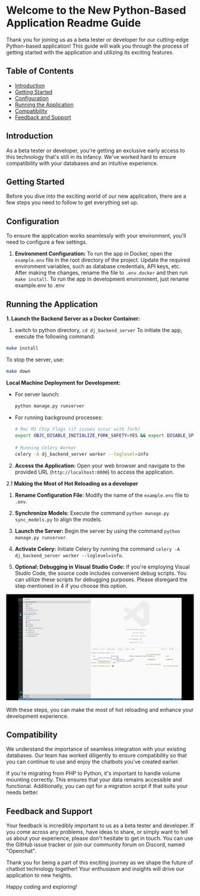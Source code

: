 # Welcome to the New Python-Based Application Readme Guide

Thank you for joining us as a beta tester or developer for our cutting-edge Python-based application! This guide will walk you through the process of getting started with the application and utilizing its exciting features.

## Table of Contents
- [Introduction](#introduction)
- [Getting Started](#getting-started)
- [Configuration](#configuration)
- [Running the Application](#running-the-application)
- [Compatibility](#compatibility)
- [Feedback and Support](#feedback-and-support)

## Introduction
As a beta tester or developer, you're getting an exclusive early access to this technology that's still in its infancy. We've worked hard to ensure compatibility with your databases and an intuitive experience.

## Getting Started
Before you dive into the exciting world of our new application, there are a few steps you need to follow to get everything set up.

## Configuration
To ensure the application works seamlessly with your environment, you'll need to configure a few settings.

1. **Environment Configuration:** To run the app in Docker, open the `example.env` file in the root directory of the project. Update the required environment variables, such as database credentials, API keys, etc. After making the changes, rename the file to `.env.docker` and then run `make install`. To run the app in development environment, just rename example.env to .env

## Running the Application

**1. Launch the Backend Server as a Docker Container:**

1. switch to python directory, `cd dj_backend_server`
To initiate the app, execute the following command:
```bash
make install
```

To stop the server, use:
```bash
make down
```

**Local Machine Deployment for Development:**

- For server launch:
  ```bash
  python manage.py runserver
  ```

- For running background processes:
  ```bash
  # Mac M1 Chip Flags (if issues occur with fork)
  export OBJC_DISABLE_INITIALIZE_FORK_SAFETY=YES && export DISABLE_SPRING=true

  # Running Celery Worker
  celery -A dj_backend_server worker --loglevel=info
  ```

2. **Access the Application:** Open your web browser and navigate to the provided URL (`http://localhost:8000`) to access the application.


2.1 **Making the Most of Hot Reloading as a developer**

   1. **Rename Configuration File:** Modify the name of the `example.env` file to `.env`.

   2. **Synchronize Models:** Execute the command `python manage.py sync_models.py` to align the models.

   3. **Launch the Server:** Begin the server by using the command `python manage.py runserver`.

   4. **Activate Celery:** Initiate Celery by running the command `celery -A dj_backend_server worker --loglevel=info`.

   5. **Optional: Debugging in Visual Studio Code:** If you're employing Visual Studio Code, the source code includes convenient debug scripts. You can utilize these scripts for debugging purposes. Please disregard the step mentioned in 4 if you choose this option.

   ![Debugging on vscode](aug_11/django.gif)

With these steps, you can make the most of hot reloading and enhance your development experience.

## Compatibility
We understand the importance of seamless integration with your existing databases. Our team has worked diligently to ensure compatibility so that you can continue to use and enjoy the chatbots you've created earlier.

If you're migrating from PHP to Python, it's important to handle volume mounting correctly. This ensures that your data remains accessible and functional. Additionally, you can opt for a migration script if that suits your needs better.

## Feedback and Support
Your feedback is incredibly important to us as a beta tester and developer. If you come across any problems, have ideas to share, or simply want to tell us about your experience, please don't hesitate to get in touch. You can use the GitHub issue tracker or join our community forum on Discord, named "Openchat".

Thank you for being a part of this exciting journey as we shape the future of chatbot technology together! Your enthusiasm and insights will drive our application to new heights.

Happy coding and exploring!
